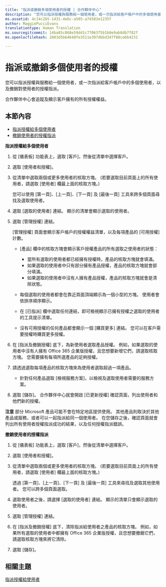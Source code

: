 ```yaml
---
title: "指派或撤銷多個使用者的授權 | 合作夥伴中心"
description: "您可以指派授權與服務給一個使用者，或一次指派給客戶帳戶中的多個使用者，以及撤銷對使用者的授權指派。"
ms.assetid: 4c14c2b5-1431-4e6c-a505-a74503e1235f
author: MaggiePucciEvans
translationtype: Human Translation
ms.sourcegitcommit: 14ba85c868e59dd1c77063f5b1b0e9ab8db7f82f
ms.openlocfilehash: 2803d5b64648fe3511e397dbbd347f88ce6b4231

---
```


# 指派或撤銷多個使用者的授權


您可以指派授權與服務給一個使用者，或一次指派給客戶帳戶中的多個使用者，以及撤銷對使用者的授權指派。

合作夥伴中心會追蹤及顯示客戶擁有的所有授權權益。

## 本節內容


-   [指派授權給多個使用者](#assign-licenses-to-groups)
-   [撤銷使用者的授權指派](#revoking-licenses)

<a href="" id="assign-licenses-to-groups"></a>
**指派授權給多個使用者**

1.  從 \[儀表板\] 功能表上，選取 \[客戶\]，然後從清單中選擇客戶。
2.  選取 \[使用者和授權\]。
3.  從清單中選取兩個或更多使用者的核取方塊。 (若要選取目前頁面上的所有使用者，請選取 \[使用者\] 欄最上面的核取方塊。)

    您可以使用 \[第一頁\]、\[上一頁\]、\[下一頁\] 及 \[最後一頁\] 工具來跨多個頁面尋找及選取使用者。

4.  選取 \[選取的使用者\] 連結。 顯示的清單會顯示選取的使用者。
5.  選取 \[管理授權\] 連結。

    \[管理授權\] 頁面會顯示客戶帳戶的授權權益清單，以及每項產品的 \[可用授權\] 計數。

    -   \[產品\] 欄中的核取方塊會顯示客戶授權產品的所有選取之使用者的狀態：

        -   當所有選取的使用者都已經擁有授權時，產品的核取方塊就會填滿。
        -   如果選取的使用者中只有部分擁有產品授權，產品的核取方塊就會部分填滿。
        -   如果選取的使用者中沒有人擁有產品授權，產品的核取方塊就會是清除狀態。
    -   每個選取的使用者都會在靠近頁面頂端顯示為一個小型的方塊。 使用者會依排序順序顯示。

    -   在 \[已指派\] 欄中選取任何連結，即可檢視顯示已擁有授權之選取的使用者的工具提示清單。

    -   沒有可用授權的任何產品都會顯示一個 \[購買更多\] 連結。 您可以在客戶需要授權時購買更多授權。

6.  在 \[指派及撤銷授權\] 底下，為新使用者選取產品授權。 例如，如果選取的使用者中沒有人擁有 Office 365 企業版授權，且您想要新增它們，請選取核取方塊。 您需要擁有每項所選產品的足夠授權。
7.  請透過選取每項產品的核取方塊來為使用者選取超過一項產品。
    -   針對任何產品選取 \[檢視服務方案\]，以檢視及選取使用者需要的服務方案。

8.  選取 \[儲存\]。 合作夥伴中心就會開啟 \[已更新授權\] 確認頁面，列出使用者和他們新的授權。

**注意** 部分 Microsoft 產品可能不會在特定地區提供使用。 其他產品則取決於其他產品或服務，或者可以一起指派給同一個使用者。 在您儲存之後，確認頁面就會列出所有使用者授權指派成功的結果，以及任何授權指派錯誤。

 

<a href="" id="revoking-licenses"></a>
**撤銷使用者的授權指派**

1.  從 \[儀表板\] 功能表上，選取 \[客戶\]，然後從清單中選擇客戶。
2.  選取 \[使用者和授權\]。
3.  從清單中選取兩個或更多使用者的核取方塊。 (若要選取目前頁面上的所有使用者，請選取 \[使用者\] 欄最上面的核取方塊。)

    透過 \[第一頁\]、\[上一頁\]、\[下一頁\] 及 \[最後一頁\] 工具來尋找及選取其他使用者。 您可以跨多個頁面選取。

4.  選取使用者之後，請選擇 \[選取的使用者\] 連結。 顯示的清單只會顯示選取的使用者。
5.  選取 \[管理授權\] 連結。
6.  在 \[指派及撤銷授權\] 底下，清除指派給使用者之產品的核取方塊。 例如，如果所有選取的使用者中都擁有 Office 365 企業版授權，且您想要撤銷它們，請選取核取方塊來將它清除。
7.  選取 \[儲存\]。

## 相關主題


[指派授權給使用者](assign-licenses-to-users.md)

 

 






<!--HONumber=Nov16_HO4-->


